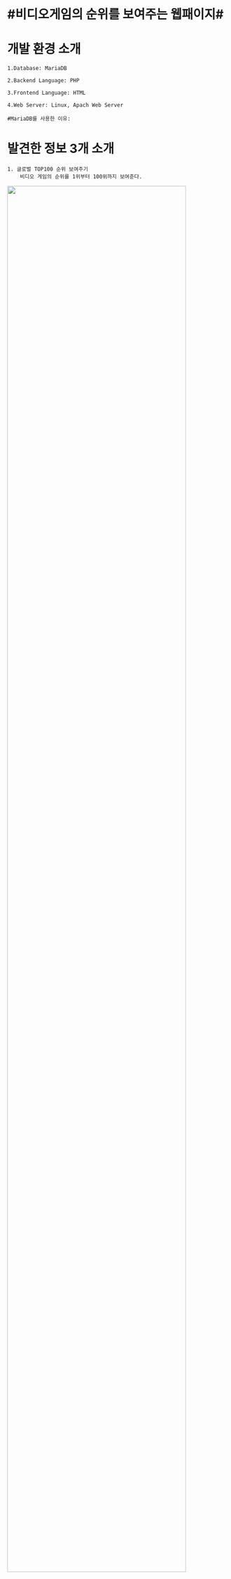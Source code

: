 # #비디오게임의 순위를 보여주는 웹패이지#

# 개발 환경 소개
    1.Database: MariaDB
    
    2.Backend Language: PHP
    
    3.Frontend Language: HTML
    
    4.Web Server: Linux, Apach Web Server
    
    #MariaDB를 사용한 이유:
    

# 발견한 정보 3개 소개
    1. 글로벌 TOP100 순위 보여주기
        비디오 게임의 순위를 1위부터 100위까지 보여준다. 
<img src="https://user-images.githubusercontent.com/35446812/97834887-3aef8e80-1d1c-11eb-8b9c-241b1866a2e9.PNG" width="90%"></img>
    
    2. 장르별 순위 보여주기
        -장르를 선택해서 장르별로 게임 순위를 볼 수 있다.
        -선택한 장르를 텍스트로 표시해서 어떤 장르에 대한 순위인지 보여준다.
<img src="https://user-images.githubusercontent.com/35446812/97835247-1942d700-1d1d-11eb-89a4-298c92b794ef.PNG" width="90%"></img>
    
    3. 닌텐도 게임의 순위 보여주기
        -닌텐도의 플랫폼과 게임 장르를 선택해서 원하는 정보를 검색할 수 있다.
        -선택한 항목을 텍스트로 표시해서 무슨 조건으로 검색된 결과인지 보여준다.
        -아무것도 선택하지않으면 전체선택으로 결과를 보여준다.
<img src="https://user-images.githubusercontent.com/35446812/97835355-4db69300-1d1d-11eb-9735-114a08631beb.PNG" width="90%"></img>

# 동작 화면 소개 영상
  https://youtu.be/23pSmvl0Ef8
